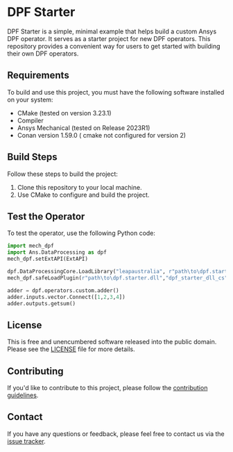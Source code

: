 # DPF Starter

DPF Starter is a simple, minimal example that helps build a custom Ansys DPF operator. It serves as a starter project for new DPF operators. This repository provides a convenient way for users to get started with building their own DPF operators.

## Requirements

To build and use this project, you must have the following software installed on your system:

- CMake (tested on version 3.23.1)
- Compiler 
- Ansys Mechanical (tested on Release 2023R1)
- Conan version 1.59.0 ( cmake not configured for version 2)

## Build Steps

Follow these steps to build the project:

1. Clone this repository to your local machine.
2. Use CMake to configure and build the project.

## Test the Operator

To test the operator, use the following Python code:

```python
import mech_dpf
import Ans.DataProcessing as dpf
mech_dpf.setExtAPI(ExtAPI)

dpf.DataProcessingCore.LoadLibrary("leapaustralia", r"path\to\dpf.starter.dll", "LoadOperators")
mech_dpf.safeLoadPlugin(r"path\to\dpf.starter.dll","dpf_starter_dll_cs",r"path\to\write\file")

adder = dpf.operators.custom.adder()
adder.inputs.vector.Connect([1,2,3,4])
adder.outputs.getsum()
```

## License

This is free and unencumbered software released into the public domain. Please see the [LICENSE](LICENSE) file for more details.

## Contributing

If you'd like to contribute to this project, please follow the [contribution guidelines](CONTRIBUTING.md).

## Contact

If you have any questions or feedback, please feel free to contact us via the [issue tracker](https://github.com/LEAP-Australia/dpf_starter/issues).
